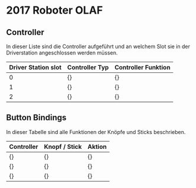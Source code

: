 # 2017 Roboter OLAF

## Controller
<!---
Die Controller die vom Roboter verwendet werden, sollen hier dokumentiert werden

Driver Station slot wird so gelassen und der Controller Typ ergänzt:
{Logitech Controller | Logitech Extreme Joystick | Steuerrad ...}
-->
In dieser Liste sind die Controller aufgeführt und an welchem Slot sie in der Driverstation angeschlossen werden müssen.

| Driver Station slot | Controller Typ | Controller Funktion |
| ------------------- | -------------- | ------------------- |
| 0                   | {}             | {}                  |
| 1                   | {}             | {}                  |
| 2                   | {}             | {}                  |

## Button Bindings
<!---
Die Funktionen der Knöpfe der Controller sollten hier eingefügt werden

Driver Station slot wird so gelassen und der Controller Typ ergänzt:
{Logitech Controller | Logitech Extreme Joystick | Steuerrad ...}
-->
In dieser Tabelle sind alle Funktionen der Knöpfe und Sticks beschrieben.

| Controller | Knopf / Stick | Aktion |
| ---------- | ------------- | ------ |
| {}         | {}            | {}     |
| {}         | {}            | {}     |
| {}         | {}            | {}     |
